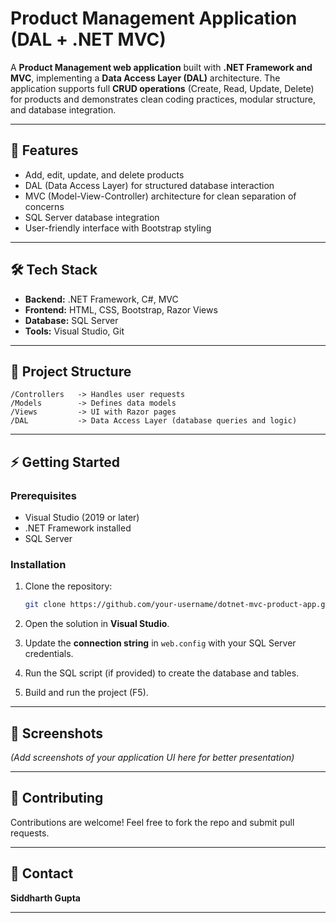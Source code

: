 # Product Management Application (DAL + .NET MVC)

A **Product Management web application** built with **.NET Framework and MVC**, implementing a **Data Access Layer (DAL)** architecture. The application supports full **CRUD operations** (Create, Read, Update, Delete) for products and demonstrates clean coding practices, modular structure, and database integration.

---

## 🚀 Features

* Add, edit, update, and delete products
* DAL (Data Access Layer) for structured database interaction
* MVC (Model-View-Controller) architecture for clean separation of concerns
* SQL Server database integration
* User-friendly interface with Bootstrap styling

---

## 🛠️ Tech Stack

* **Backend:** .NET Framework, C#, MVC
* **Frontend:** HTML, CSS, Bootstrap, Razor Views
* **Database:** SQL Server
* **Tools:** Visual Studio, Git

---

## 📂 Project Structure

```
/Controllers   -> Handles user requests  
/Models        -> Defines data models  
/Views         -> UI with Razor pages  
/DAL           -> Data Access Layer (database queries and logic)  
```

---

## ⚡ Getting Started

### Prerequisites

* Visual Studio (2019 or later)
* .NET Framework installed
* SQL Server

### Installation

1. Clone the repository:

   ```bash
   git clone https://github.com/your-username/dotnet-mvc-product-app.git
   ```
2. Open the solution in **Visual Studio**.
3. Update the **connection string** in `web.config` with your SQL Server credentials.
4. Run the SQL script (if provided) to create the database and tables.
5. Build and run the project (F5).

---

## 📸 Screenshots

*(Add screenshots of your application UI here for better presentation)*

---

## 🤝 Contributing

Contributions are welcome! Feel free to fork the repo and submit pull requests.

---

## 📧 Contact

**Siddharth Gupta**


---



